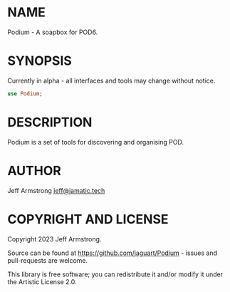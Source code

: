 NAME
====

Podium - A soapbox for POD6.

SYNOPSIS
========

Currently in alpha - all interfaces and tools may change without notice.

```raku
use Podium;
```

DESCRIPTION
===========

Podium is a set of tools for discovering and organising POD.

AUTHOR
======

Jeff Armstrong <jeff@jamatic.tech>

COPYRIGHT AND LICENSE
=====================

Copyright 2023 Jeff Armstrong.

Source can be found at https://github.com/jaguart/Podium - issues and pull-requests are welcome.

This library is free software; you can redistribute it and/or modify it under the Artistic License 2.0.

